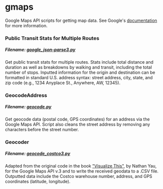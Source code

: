gmaps
=====

Google Maps API scripts for getting map data. See Google's [documentation](https://developers.google.com/maps/documentation/javascript/tutorial) for more information.

### Public Transit Stats for Multiple Routes
##### Filename: [google_json-parse3.py](https://github.com/dnaeye/gmaps/blob/master/google_json-parse3.py)
Get public transit stats for multiple routes. Stats include total distance and duration as well as breakdowns by walking and transit, including the total number of stops. Inputted information for the origin and destination can be formatted in standard U.S. address syntax: street address, city, state, and zip code (e.g., 1234 Anyplace St., Anywhere, AW, 12345).

### GeocodeAddress
##### Filename: [geocode.py](https://github.com/dnaeye/gmaps/blob/master/geocodeaddress.py)
Get geocode data (postal code, GPS coordinates) for an address via the Google Maps API. Script also cleans the street address by removing any characters before the street number.

### Geocoder
##### Filename: [geocode_costco3.py](https://github.com/dnaeye/gmaps/blob/master/geocode_costco3.py)
Adapted from the original code in the book ["Visualize This"](http://book.flowingdata.com/), by Nathan Yau, for the Google Maps API v.3 and to write the received geodata to a .CSV file. Outputted data include the Costco warehouse number, address, and GPS coordinates (latitude, longitude).
